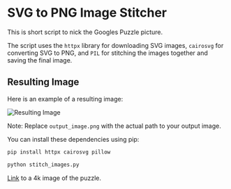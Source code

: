 # SVG to PNG Image Stitcher

This is short script to nick the Googles Puzzle picture.

The script uses the `httpx` library for downloading SVG images, `cairosvg` for converting SVG to PNG, and `PIL` for stitching the images together and saving the final image.

## Resulting Image

Here is an example of a resulting image:

![Resulting Image](https://github.com/NescobarAlopLop/miscellaneous/blob/master/get_google_playground/output_image.png)

Note: Replace `output_image.png` with the actual path to your output image.

You can install these dependencies using pip:

```bash
pip install httpx cairosvg pillow
```

```bash
python stitch_images.py
```

[Link](https://campushaifaac-my.sharepoint.com/:i:/g/personal/gkesaev_campus_haifa_ac_il/EUNjTMovWyRKsxlFodw6wSABcS5XEBGGCjByEPPy7qApUw?e=dZ7dIh) to a 4k image of the puzzle.
